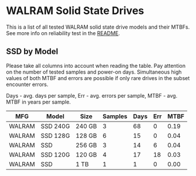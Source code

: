 WALRAM Solid State Drives
=========================

This is a list of all tested WALRAM solid state drive models and their MTBFs. See
more info on reliability test in the [README](https://github.com/linuxhw/SMART).

SSD by Model
------------

Please take all columns into account when reading the table. Pay attention on the
number of tested samples and power-on days. Simultaneous high values of both MTBF
and errors are possible if only rare drives in the subset encounter errors.

Days - avg. days per sample,
Err  - avg. errors per sample,
MTBF - avg. MTBF in years per sample.

| MFG       | Model              | Size   | Samples | Days  | Err   | MTBF |
|-----------|--------------------|--------|---------|-------|-------|------|
| WALRAM    | SSD 240G           | 240 GB | 3       | 68    | 0     | 0.19   |
| WALRAM    | SSD 128G           | 128 GB | 6       | 15    | 0     | 0.04   |
| WALRAM    | SSD                | 256 GB | 3       | 14    | 6     | 0.04   |
| WALRAM    | SSD 120G           | 120 GB | 4       | 17    | 18    | 0.03   |
| WALRAM    | SSD                | 1 TB   | 1       | 1     | 0     | 0.00   |

